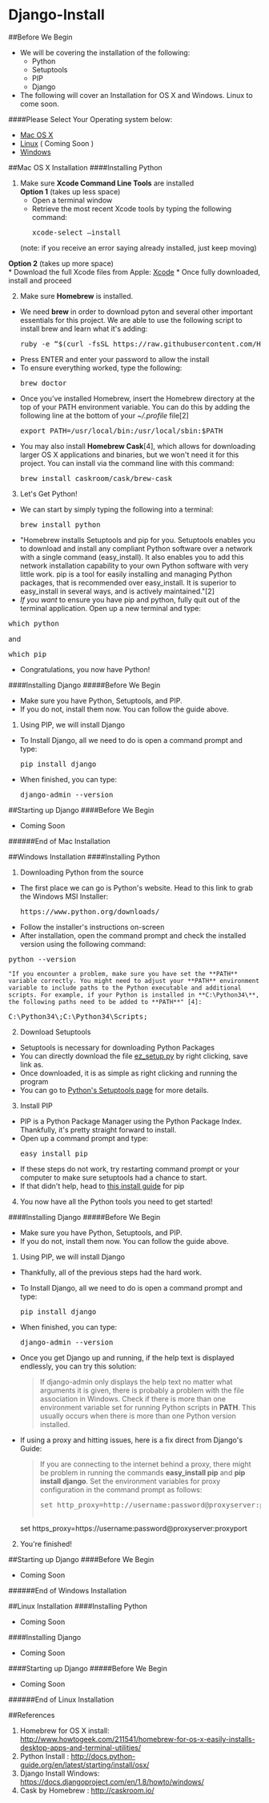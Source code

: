 # Django-Install 

##Before We Begin
  * We will be covering the installation of the following:
    - Python
    - Setuptools 
    - PIP
    - Django
  * The following will cover an Installation for OS X and Windows.  Linux to come soon.  

####Please Select Your Operating system below:
  * [Mac OS X](#macInstall)  
  * [Linux](#linuxInstall)  ( Coming Soon )
  * [Windows](#windowsInstall)  

##Mac OS X Installation <a name="macInstall"></a>
####Installing Python
1. Make sure **Xcode Command Line Tools** are installed  
  **Option 1** (takes up less space)  
    * Open a terminal window  
    * Retrieve the most recent Xcode tools by typing the following command:  
      <pre>xcode-select –install</pre>
    (note: if you receive an error saying already installed, just keep moving)

  **Option 2** (takes up more space)  
    * Download the full Xcode files from Apple: [Xcode](https://developer.apple.com/xcode/download/)
    * Once fully downloaded, install and proceed
    
2. Make sure **Homebrew** is installed.  
  * We need **brew** in order to download pyton and several other important essentials for this project. We are able to use the following script to install brew and learn what it's adding:
    <pre>ruby -e “$(curl -fsSL https://raw.githubusercontent.com/Homebrew/install/master/install)”</pre>
  * Press ENTER and enter your password to allow the install
  * To ensure everything worked, type the following:
    <pre>brew doctor</pre>
  * Once you’ve installed Homebrew, insert the Homebrew directory at the top of your PATH environment variable. You can do this by adding the following line at the bottom of your *~/.profile* file[2]
    <pre>export PATH=/usr/local/bin:/usr/local/sbin:$PATH</pre>
  * You may also install **Homebrew Cask**[4], which allows for downloading larger OS X applications and binaries, but we won't need it for this project. You can install via the command line with this command:
    <pre>brew install caskroom/cask/brew-cask</pre>

3. Let's Get Python!
  * We can start by simply typing the following into a terminal:
    <pre>brew install python</pre>
  * "Homebrew installs Setuptools and pip for you. Setuptools enables you to download and install any compliant Python software over a network with a single command (easy_install). It also enables you to add this network installation capability to your own Python software with very little work. pip is a tool for easily installing and managing Python packages, that is recommended over easy_install. It is superior to easy_install in several ways, and is actively maintained."[2]
  * *If you want* to ensure you have pip and python, fully quit out of the terminal application.  Open up a new terminal and type:
   <pre>which python</pre> 
   and
   <pre>which pip</pre>
  * Congratulations, you now have Python!  

####Installing Django
#####Before We Begin
  * Make sure you have Python, Setuptools, and PIP.
  * If you do not, install them now.  You can follow the guide above.  

1. Using PIP, we will install Django
  * To Install Django, all we need to do is open a command prompt and type:
    <pre>pip install django</pre>
  * When finished, you can type:
    <pre>django-admin --version</pre>

##Starting up Django
####Before We Begin
  * Coming Soon
  

######End of Mac Installation


##Windows Installation <a name="windowsInstall"></a>
####Installing Python
1. Downloading Python from the source
  * The first place we can go is Python's website.  Head to this link to grab the Windows MSI Installer:
    <pre>https://www.python.org/downloads/</pre>
  * Follow the installer's instructions on-screen
  * After installation, open the command prompt and check the installed version using the following command: 
   <pre>python --version</pre>
    "If you encounter a problem, make sure you have set the **PATH** variable correctly. You might need to adjust your **PATH** environment variable to include paths to the Python executable and additional scripts. For example, if your Python is installed in **C:\Python34\**, the following paths need to be added to **PATH**" [4]:
<pre>C:\Python34\;C:\Python34\Scripts;</pre>
2. Download Setuptools
  * Setuptools is necessary for downloading Python Packages
  * You can directly download the file [ez_setup.py](https://bootstrap.pypa.io/ez_setup.py) by right clicking, save link as.  
  * Once downloaded, it is as simple as right clicking and running the program
  * You can go to [Python's Setuptools page](https://pypi.python.org/pypi/setuptools) for more details.
3. Install PIP
  * PIP is a Python Package Manager using the Python Package Index.  Thankfully, it's pretty straight forward to install.
  * Open up a command prompt and type:
    <pre>easy_install pip</pre>
  * If these steps do not work, try restarting command prompt or your computer to make sure setuptools had a chance to start.
  * If that didn't help, head to [this install guide](https://pip.pypa.io/en/latest/installing/) for pip
4. You now have all the Python tools you need to get started!

####Installing Django
#####Before We Begin
  * Make sure you have Python, Setuptools, and PIP.
  * If you do not, install them now.  You can follow the guide above.  

1. Using PIP, we will install Django
  * Thankfully, all of the previous steps had the hard work.
  * To Install Django, all we need to do is open a command prompt and type:
    <pre>pip install django</pre>
  * When finished, you can type:
    <pre>django-admin --version</pre>
  * Once you get Django up and running, if the help text is displayed endlessly, you can try this solution:
    > If django-admin only displays the help text no matter what arguments
    > it is given, there is probably a problem with the file association in
    > Windows. Check if there is more than one environment variable set for 
    > running Python scripts in **PATH**. This usually occurs when there is more
    > than one Python version installed.
    
  * If using a proxy and hitting issues, here is a fix direct from Django's Guide:  
    > If you are connecting to the internet behind a proxy, there might be problem in
    > running the commands **easy_install pip** and **pip install django**. Set the environment 
    > variables for proxy configuration in the command prompt as follows:
    > <pre>set http_proxy=http://username:password@proxyserver:proxyport
    set https_proxy=https://username:password@proxyserver:proxyport</pre>

2. You're finished!

##Starting up Django
####Before We Begin
  * Coming Soon

######End of Windows Installation


##Linux Installation <a name="linuxInstall"></a>
####Installing Python
  * Coming Soon

####Installing Django
  * Coming Soon

####Starting up Django
#####Before We Begin
  * Coming Soon

######End of Linux Installation


##References
1. Homebrew for OS X install: http://www.howtogeek.com/211541/homebrew-for-os-x-easily-installs-desktop-apps-and-terminal-utilities/
2. Python Install : http://docs.python-guide.org/en/latest/starting/install/osx/
3. Django Install Windows: https://docs.djangoproject.com/en/1.8/howto/windows/
4. Cask by Homebrew : http://caskroom.io/
